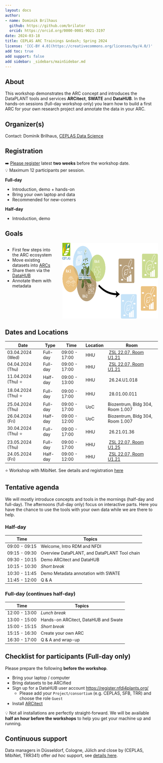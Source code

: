 ```yaml
---
layout: docs
author:
- name: Dominik Brilhaus
  github: https://github.com/brilator
  orcid: https://orcid.org/0000-0001-9021-3197
date: 2024-03-18
title: CEPLAS ARC Trainings &ndash; Spring 2024
license: '[CC-BY 4.0](https://creativecommons.org/licenses/by/4.0/)'
add toc: true
add support: false
add sidebar: _sidebars/mainSidebar.md
---
```


<style>
.columns {
    display: grid;
    grid-template-columns: repeat(2, minmax(0, 1fr));
    gap: 50px;
}
</style>

## About

This workshop demonstrates the ARC concept and introduces the DataPLANT tools and services **ARCitect**, **SWATE** and **DataHUB**. In the hands-on sessions (full-day workshop only) you learn how to build a first ARC for your own research project and annotate the data in your ARC.

## Organizer(s)

Contact: Dominik Brilhaus, [CEPLAS Data Science](https://www.ceplas.eu/en/research/data-science-and-data-management)

## Registration

➡️ [Please register](https://terminplaner6.dfn.de/de/b/87c954f819c87b27797bc747db30003b-603458) latest **two weeks** before the workshop date.  
:bulb: Maximum 12 participants per session.

**Full-day**

- Introduction, demo + hands-on
- Bring your own laptop and data
- Recommended for new-comers

**Half-day**

- Introduction, demo

## Goals

<div class="columns">
<div class="columns-left">

- First few steps into the ARC ecosystem
- Move existing datasets into [ARCs](./../../../implementation/AnnotatedResearchContext.html)
- Share them via the [DataHUB](./../../../implementation/DataHub.html)
- Annotate them with metadata

</div>

<div class="columns-right">

<img style="height:250px" src='./../../../img/ceplas-ARCs.drawio.svg'/>

</div>
</div>

## Dates and Locations

 Date  | Type |  Time  |  Location  |  Room
-------|------|--------|------------|-------
03.04.2024 (Wed)  | Full-day |  09:00 - 17:00  |  HHU  |  [ZSL 22.07, Room U1.21](https://www.ceplas.eu/en/contact/how-to-get-there)
04.04.2024 (Thu)  | Full-day |  09:00 - 17:00  |  HHU  |  [ZSL 22.07, Room U1.21](https://www.ceplas.eu/en/contact/how-to-get-there)
11.04.2024 (Thu) :star:  | Half-day |  09:00 - 13:00  |  HHU  |  26.24.U1.018
18.04.2024 (Thu) :star:  | Full-day |  09:00 - 17:00  |  HHU  |  28.01.00.011
25.04.2024 (Thu)  | Full-day |  09:00 - 17:00  |  UoC  | Biozentrum, Bldg 304, Room 1.007
26.04.2024 (Fri)  | Half-day |  09:00 - 12:00  |  UoC  | Biozentrum, Bldg 304, Room 1.007
30.04.2024 (Thu) :star:  | Full-day |  09:00 - 17:00  |  HHU  |  26.21.01.36
23.05.2024 (Thu)  | Full-day |  09:00 - 17:00  |  HHU  |  [ZSL 22.07, Room U1.25](https://www.ceplas.eu/en/contact/how-to-get-there)
24.05.2024 (Fri)  | Half-day |  09:00 - 12:00  |  HHU  |  [ZSL 22.07, Room U1.21](https://www.ceplas.eu/en/contact/how-to-get-there)

:star: Workshop with MibiNet. See details and registration [here](https://pad.hhu.de/gXvgd5yETWa3Ks34dM3KCw?view)

## Tentative agenda

We will mostly introduce concepts and tools in the mornings (half-day and full-day). The afternoons (full-day only) focus on interactive parts. Here you have the chance to use the tools with your own data while we are there to help.

### Half-day

Time | Topics
-------- | --------
09:00 - 09:15 | Welcome, Intro RDM and NFDI
09:15 - 09:30 | Overview DataPLANT, and DataPLANT Tool chain
09:30 - 10:15 | Demo ARCitect and DataHUB
10:15 - 10:30 | *Short break*
10:30 - 11:45 | Demo Metadata annotation with SWATE
11:45 - 12:00 | Q & A

### Full-day (continues half-day)

Time | Topics
-------- | --------
12:00 - 13:00 | *Lunch break*
13:00 - 15:00 | Hands-on ARCitect, DataHUB and Swate
15:00 - 15:15 | *Short break*
15:15 - 16:30 | Create your own ARC
16:30 - 17:00 | Q & A and wrap-up

## Checklist for participants (Full-day only)

Please prepare the following **before the workshop**.

- Bring your laptop / computer
- Bring datasets to be ARCified
- Sign up for a DataHUB user account https://register.nfdi4plants.org/
  - Please add your `Project/consortium` (e.g. CEPLAS, SFB, TRR) and choose the role `Guest`
- Install <a href="https://nfdi4plants.org/nfdi4plants.knowledgebase/docs/ARCitect-Manual/index.html" target="_blank">ARCitect</a>

:bulb: Not all installations are perfectly straight-forward. We will be available **half an hour before the workshops** to help you get your machine up and running.

## Continuous support  

Data managers in Düsseldorf, Cologne, Jülich and close by (CEPLAS, MibiNet, TRR341) offer *ad hoc* support, see [details here](https://nfdi4plants.org/nfdi4plants.knowledgebase/docs/teaching-materials/disseminations/ARC-user-support_HHU-Uoc-FZJ/arc-user-support.html).

